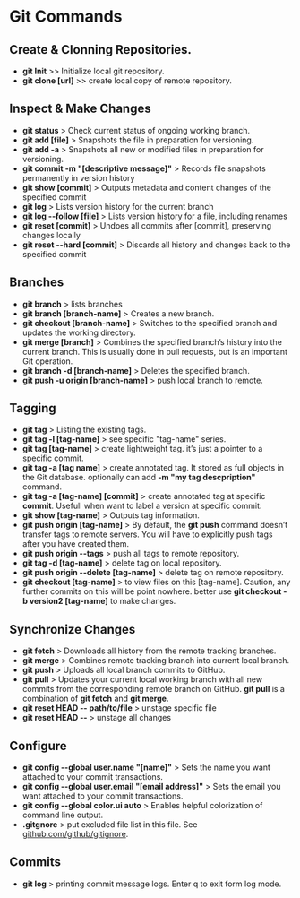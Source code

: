# Git Commands

## Create & Clonning Repositories.
* **git Init** >> Initialize local git repository.
* **git clone [url]** >> create local copy of remote repository.

## Inspect & Make Changes
* **git status** > Check current status of ongoing working branch.
* **git add [file]** > Snapshots the file in preparation for versioning.
* **git add -a** > Snapshots all new or modified files in preparation for versioning.
* **git commit -m "[descriptive message]"** > Records file snapshots permanently in version history
* **git show [commit]** > Outputs metadata and content changes of the specified commit
* **git log** > Lists version history for the current branch
* **git log --follow [file]** > Lists version history for a file, including renames
* **git reset [commit]** > Undoes all commits after [commit], preserving changes locally
* **git reset --hard [commit]** > Discards all history and changes back to the specified commit

## Branches
* **git branch** > lists branches
* **git branch [branch-name]** > Creates a new branch.
* **git checkout [branch-name]** > Switches to the specified branch and updates the working directory.
* **git merge [branch]** > Combines the specified branch’s history into the current branch. This is usually done in pull requests,
but is an important Git operation.
* **git branch -d [branch-name]** > Deletes the specified branch.
* **git push -u origin [branch-name]** > push local branch to remote.

## Tagging
* **git tag** > Listing the existing tags.
* **git tag -l [tag-name]** > see specific "tag-name" series.
* **git tag [tag-name]** > create lightweight tag. it’s just a pointer to a specific commit.
* **git tag -a [tag name]** > create annotated  tag. It stored as full objects in the Git database. optionally can add **-m "my tag descpription"** command.
* **git tag -a [tag-name] [commit]** > create annotated tag at specific **commit**. Usefull when want to label a version at specific commit.
* **git show [tag-name]** > Outputs tag information.
* **git push origin [tag-name]** > By default, the **git push** command doesn’t transfer tags to remote servers. You will have to explicitly push tags after you have created them.
* **git push origin --tags** > push all tags to remote repository.
* **git tag -d [tag-name]** > delete tag on local repository.
* **git push origin --delete [tag-name]** > delete tag on remote repository.
* **git checkout [tag-name]** > to view files on this [tag-name]. Caution, any further commits on this will be point nowhere. better use **git checkout -b version2 [tag-name]** to make changes.


## Synchronize Changes
* **git fetch** > Downloads all history from the remote tracking branches.
* **git merge** > Combines remote tracking branch into current local branch.
* **git push** > Uploads all local branch commits to GitHub.
* **git pull** > Updates your current local working branch with all new commits from the corresponding remote branch on GitHub.
 **git pull** is a combination of **git fetch** and **git merge**.
* **git reset HEAD -- path/to/file** > unstage specific file
* **git reset HEAD --** > unstage all changes
 
## Configure 
* **git config --global user.name "[name]"** > Sets the name you want attached to your commit transactions.
* **git config --global user.email "[email address]"** > Sets the email you want attached to your commit transactions.
* **git config --global color.ui auto** > Enables helpful colorization of command line output.
* **.gitgnore** > put excluded file list in this file. See [github.com/github/gitignore](https://github.com/github/gitignore).

## Commits
* **git log** > printing commit message logs. Enter q to exit form log mode.




 
